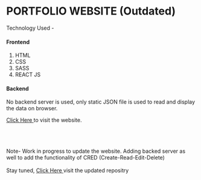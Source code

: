# PORTFOLIO WEBSITE (Outdated)

Technology Used -

<h4> Frontend </h4>
<ol>
  <li>HTML</li>
  <li>CSS</li>
  <li>SASS</li>
  <li>REACT JS</li>
</ol>
<h4> Backend </h4>
<p> No backend server is used, only static JSON file is used to read and display the data on browser. </p>

<a href="https://aman02ak.github.io/amankr/" target = "_blank"> Click Here </a> to visit the website.

<br>
<br>
<br>
<footer> Note- Work in progress to update the website. Adding backed server as well to add the functionality of CRED (Create-Read-Edit-Delete) </footer><br>
Stay tuned, <a href="https://img.freepik.com/free-vector/stay-tuned-coming-soon-modern-style-background-design_1017-27276.jpg?w=2000" target = "_blank"> Click Here </a> visit the updated repositry
